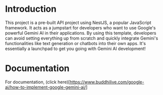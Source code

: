 # Introduction

This project is a pre-built API project using NestJS, a popular JavaScript framework. It acts as a jumpstart for developers who want to use Google's powerful Gemini AI in their applications. By using this template, developers can avoid setting everything up from scratch and quickly integrate Gemini's functionalities like text generation or chatbots into their own apps. It's essentially a launchpad to get you going with Gemini AI development!

# Documentation

For documentation, (click here)[https://www.buddhilive.com/google-ai/how-to-implement-google-gemini-ai/]